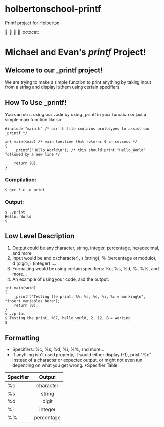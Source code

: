 # holbertonschool-printf
Printf project for Holberton

:goat: :water_buffalo: :penguin: :octopus: :octocat:

# Michael and Evan's __*printf*__ Project!

## Welcome to our _printf project!
We are trying to make a simple function to print anything by taking input from a string and display it/them using certain specifiers.

## How To Use _printf!
You can start using our code by using _printf in your function or just a simple main function like so:
```
#include "main.h" /* our .h file contains prototypes to assist our _printf */

int main(void) /* main function that returns 0 on success */
{
    _printf("Hello_World\n"); /* this should print "Hello_World" followed by a new line */
    
    return (0);
}
```

### Compilation:
```
$ gcc *.c -o print
```
### Output:
```
$ ./print
Hello, World
$
```
## Low Level Description
1. Output could be any character, string, integer, percentage, hexadecimal, and more
2. Input would be and c (character), s (string), % (percentage or modulo), d (digit), i (integer).....
3. Formatting would be using certain specifiers: %c, %s, %d, %i, %%, and more...
4. An example of using your code, and the output:

```
int main(void)
{
    _printf("Testing the print, %%, %s, %d, %i, %c = working\n", *insert variables here*);
    return (0);
}
$ ./print
$ Testing the print, %37, hello_world, 2, 12, B = working
$
```

## Formatting
* Specifiers: %c, %s, %d, %i, %%, and more...
* If anything isn't used properly, it would either display (-1), print "%c" instead of a character or expected output, or might not even run depending on what you get wrong.
*Specifier Table:

|   Specifier   |    Output     |
| ------------- | :-----------: |
|       %c      |   character   |
|       %s      |    string     |
|       %d      |     digit     |
|       %i      |    integer    |
|       %%      |  percentage   |
